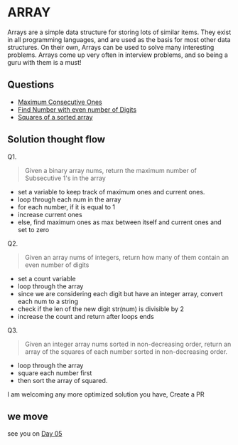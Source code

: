 # ARRAY

Arrays are a simple data structure for storing lots of similar items. They exist in all programming languages, and are used as the basis for most other data structures. On their own, Arrays can be used to solve many interesting problems. Arrays come up very often in interview problems, and so being a guru with them is a must!

## Questions

- [Maximum Consecutive Ones](../ProblemsAndSolutions/max_consecutives.py)
- [Find Number with even number of Digits](../ProblemsAndSolutions/even_no_digit.py)
- [Squares of a sorted array](../ProblemsAndSolutions/sorted_array.py)

## Solution thought flow

Q1.

>Given a binary array nums, return the maximum number of Subsecutive 1's in the array

- set a variable to keep track of maximum ones and current ones.
- loop through each num in the array 
- for each number, if it is equal to 1
- increase current ones
- else, find maximum ones as max between itself and current ones and set to zero
  
Q2.

> Given an array nums of integers, return how many of them contain an even number of digits

- set a count variable
- loop through the array 
- since we are considering each digit but have an integer array, convert each num to a string
- check if the len of the new digit str(num) is divisible by 2
- increase the count and return after loops ends


Q3. 

> Given an integer array nums sorted in non-decreasing order, return an array of the squares of each number sorted in non-decreasing order.
 

- loop through the array
- square each number first
- then sort the array of squared.


I am  welcoming any more optimized solution you have, Create a PR
## we move

see you on <a href="./day05.md">Day 05</a>
